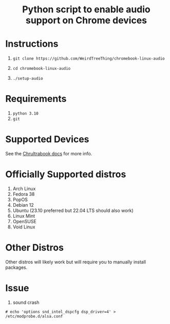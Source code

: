 <h1 align="center">Python script to enable audio support on Chrome devices</h1>

# Instructions
1.     git clone https://github.com/WeirdTreeThing/chromebook-linux-audio
2.     cd chromebook-linux-audio
3.     ./setup-audio

# Requirements
1. `python 3.10`
2. `git`

# Supported Devices
See the [Chrultrabook docs](https://chrultrabook.github.io/docs/docs/firmware/supported-devices.html) for more info.

# Officially Supported distros
1. Arch Linux
2. Fedora 38
3. PopOS
4. Debian 12
5. Ubuntu (23.10 preferred but 22.04 LTS should also work)
6. Linux Mint 
7. OpenSUSE
8. Void Linux

# Other Distros
Other distros will likely work but will require you to manually install packages.

# Issue

1. sound crash

```
# echo 'options snd_intel_dspcfg dsp_driver=4' > /etc/modprobe.d/alsa.conf
```
